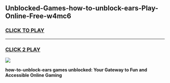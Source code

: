 
## Unblocked-Games-how-to-unblock-ears-Play-Online-Free-w4mc6
<h3>
<a href="https://premium76.site?title=how-to-unblock-ears&ref=26A">CLICK TO PLAY</a></h3>
<hr>

<h3>
<a href="https://premium76.site?title=how-to-unblock-ears&ref=26A">CLICK 2 PLAY</a>
  
</h3>

<a href="https://premium76.site?title=how-to-unblock-ears&ref=26A"><img src="https://clearcache.store/games.png"></a>


**how-to-unblock-ears games unblocked: Your Gateway to Fun and Accessible Online Gaming**

